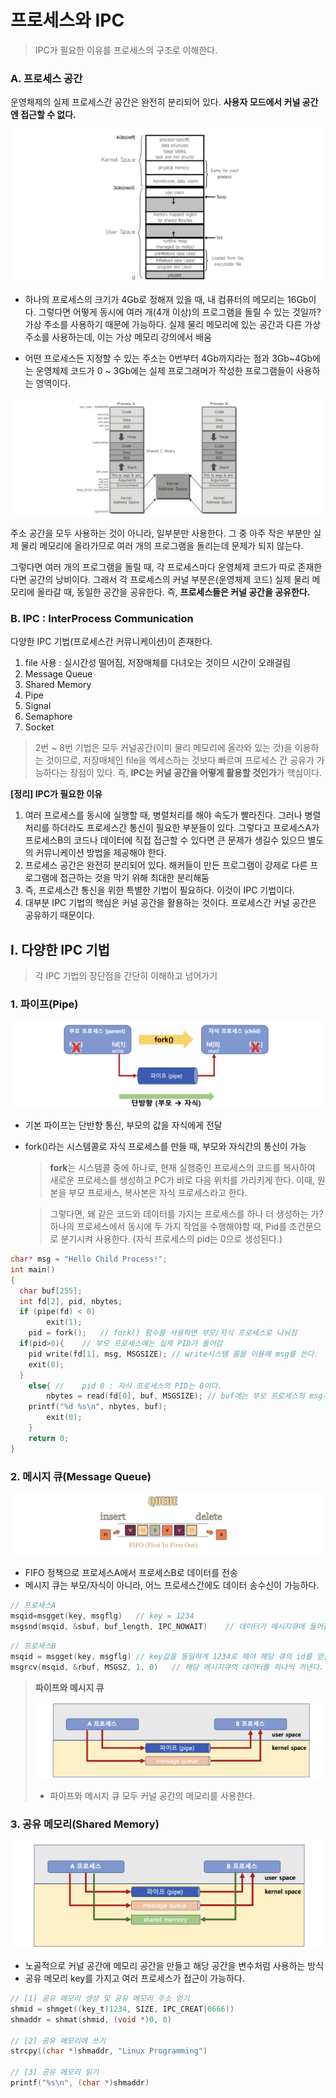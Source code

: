 # 프로세스와 IPC

> IPC가 필요한 이유를 프로세스의 구조로 이해한다.



### A. 프로세스 공간

운영체제의 실제 프로세스간 공간은 완전히 분리되어 있다. **사용자 모드에서 커널 공간엔 접근할 수 없다.**

![프로세스공간1](./images/p_structure1.png)

- 하나의 프로세스의 크기가 4Gb로 정해져 있을 때, 내 컴퓨터의 메모리는 16Gb이다. 그렇다면 어떻게 동시에 여러 개(4개 이상)의 프로그램을 돌릴 수 있는 것일까? 가상 주소를 사용하기 때문에 가능하다. 실제 물리 메모리에 있는 공간과 다른 가상 주소를 사용하는데, 이는 가상 메모리 강의에서 배움

- 어떤 프로세스든 지정할 수 있는 주소는 0번부터 4Gb까지라는 점과 3Gb~4Gb에는 운영체제 코드가 0 ~ 3Gb에는 실제 프로그래머가 작성한 프로그램들이 사용하는 영역이다.


![프로세스공간2](./images/p_structure2.png)


주소 공간을 모두 사용하는 것이 아니라, 일부분만 사용한다. 그 중 아주 작은 부분만 실제 물리 메모리에 올라가므로 여러 개의 프로그램을 돌리는데 문제가 되지 않는다.

그렇다면 여러 개의 프로그램을 돌릴 때, 각 프로세스마다 운영체제 코드가 따로 존재한다면 공간의 낭비이다. 그래서 각 프로세스의 커널 부분은(운영체제 코드) 실제 물리 메모리에 올라갈 때, 동일한 공간을 공유한다. 즉, **프로세스들은 커널 공간을 공유한다.**



### B. IPC : InterProcess Communication

다양한 IPC 기법(프로세스간 커뮤니케이션)이 존재한다.

1. file 사용 : 실시간성 떨어짐, 저장매체를 다녀오는 것이므 시간이 오래걸림
2. Message Queue
3. Shared Memory
4. Pipe
5. Signal
6. Semaphore
7. Socket

> 2번 ~ 8번 기법은 모두 커널공간(이미 물리 메모리에 올라와 있는 것)을 이용하는 것이므로, 저장매체인 file을 엑세스하는 것보다 빠르며 프로세스 간 공유가 가능하다는 장점이 있다. 즉, **IPC는 커널 공간을 어떻게 활용할 것인가**가 핵심이다.



**[정리] IPC가 필요한 이유**

1. 여러 프로세스를 동시에 실행할 때, 병렬처리를 해야 속도가 빨라진다. 그러나 병렬처리를 하더라도 프로세스간 통신이 필요한 부분들이 있다. 그렇다고 프로세스A가 프로세스B의 코드나 데이터에 직접 접근할 수 있다면 큰 문제가 생길수 있으므 별도의 커뮤니케이션 방법을 제공해야 한다.
2. 프로세스 공간은 완전히 분리되어 있다. 해커들이 만든 프로그램이 강제로 다른 프로그램에 접근하는 것을 막기 위해 최대한 분리해둠
3. 즉, 프로세스간 통신을 위한 특별한 기법이 필요하다. 이것이 IPC 기법이다.
4. 대부분 IPC 기법의 핵심은 커널 공간을 활용하는 것이다. 프로세스간 커널 공간은 공유하기 때문이다.



## I. 다양한 IPC 기법

> 각 IPC 기법의 장단점을 간단히 이해하고 넘어가기



### 1. 파이프(Pipe)

![ipc_pipe](./images/ipc_pipe.png)

- 기본 파이프는 단반향 통신, 부모의 값을 자식에게 전달

- fork()라는 시스템콜로 자식 프로세스를 만들 때, 부모와 자식간의 통신이 가능

  > **fork**는 시스템콜 중에 하나로, 현재 실행중인 프로세스의 코드를 복사하여 새로운 프로세스를 생성하고 PC가 바로 다음 위치를 가리키게 한다. 이때, 원본을 부모 프로세스, 복사본은 자식 프로세스라고 한다.

  > 그렇다면, 왜 같은 코드와 데이터를 가지는 프로세스를 하나 더 생성하는 가? 하나의 프로세스에서 동시에 두 가지 작업을 수행해야할 때, Pid를 조건문으로 분기시켜 사용한다. (자식 프로세스의 pid는 0으로 생성된다.)

```c
char* msg = "Hello Child Process!"; 
int main()
{
  char buf[255];
  int fd[2], pid, nbytes;
  if (pipe(fd) < 0)
		exit(1);
	pid = fork();	// fork() 함수를 사용하면 부모/자식 프로세스로 나눠짐
  if(pid>0){	// 부모 프로세스에는 실제 PID가 들어감
    pid write(fd[1], msg, MSGSIZE);	// write시스템 콜을 이용해 msg를 쓴다.
    exit(0);
  }
	else{ //	pid 0 : 자식 프로세스의 PID는 0이다.
		nbytes = read(fd[0], buf, MSGSIZE); // buf에는 부모 프로세스의 msg가 넘어온다!
    printf("%d %s\n", nbytes, buf);
		exit(0);
	}
	return 0; 
}
```



### 2. 메시지 큐(Message Queue)

![Message Queue](./images/message_queue.png)

- FIFO 정책으로 프로세스A에서 프로세스B로 데이터를 전송
- 메시지 큐는 부모/자식이 아니라, 어느 프로세스간에도 데이터 송수신이 가능하다.

```c
// 프로세스A
msqid=msgget(key, msgflg)	// key = 1234
msgsnd(msqid, &sbuf, buf_length, IPC_NOWAIT)	// 데이터가 메시지큐에 들어감
```

```c
// 프로세스B
msqid = msgget(key, msgflg)	// key값을 동일하게 1234로 해야 해당 큐의 id를 얻을 수 있다.
msgrcv(msqid, &rbuf, MSGSZ, 1, 0)	// 해당 메시지큐의 데이터를 하나씩 꺼낸다.
```



>**파이프와 메시지 큐**
>
>![파이프와 메시지 큐](./images/pipe_message_queue.png)
>
>- 파이프와 메시지 큐 모두 커널 공간의 메모리를 사용한다.



### 3. 공유 메모리(Shared Memory)

![Shared Memory](./images/shared_memory.png)

- 노골적으로 커널 공간에 메모리 공간을 만들고 해당 공간을 변수처럼 사용하는 방식
- 공유 메모리 key를 가지고 여러 프로세스가 접근이 가능하다.

```c
// [1] 공유 메모리 생성 및 공유 메모리 주소 얻기
shmid = shmget((key_t)1234, SIZE, IPC_CREAT|0666))
shmaddr = shmat(shmid, (void *)0, 0)

// [2] 공유 메모리에 쓰기
strcpy((char *)shmaddr, "Linux Programming")
  
// [3] 공유 메모리 읽기
printf("%s\n", (char *)shmaddr)
```

